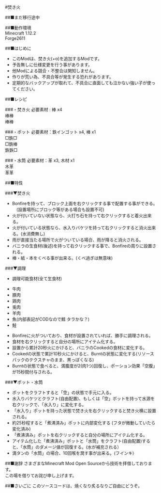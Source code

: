 #焚き火<br>

##■まだ移行途中

##■動作環境<br>
Minecraft 1.12.2<br>
Forge2611<br>

##■はじめに<br>
* このModは、焚き火(+α)を追加するModです。
* 予告無しに仕様変更を行う事があります。
* 他Modによる競合・不整合は関知しません。
* 作りが荒い為、不具合等が発生する恐れがあります。
* 定期的なバックアップが取れて、不具合に直面しても泣かない強い子が使ってください。

##■レシピ

###・焚き火
必要素材 : 棒 x4<br>
棒棒<br>
棒棒<br>

###・ポット
必要素材：鉄インゴット x4, 棒 x1<br>
□鉄□<br>
□鉄棒<br>
鉄鉄□<br>

###・水筒
必要素材：革 x3, 木材 x1<br>
木革<br>
革革<br>

##■特性

###▼焚き火
* Bonfireを持って、ブロック上面を右クリックする事で配置する事ができる。<br>
　(設置場所にブロック等がある場合も設置不可)
* 火が付いていない状態なら、火打ち石を持って右クリックすると着火出来る。
* 火が付いている状態なら、水入りバケツを持って右クリックすると消火出来る。(水消費無し)
* 雨が直接当たる場所で火がついている場合、雨が降ると消火される。
* バニラの生食材(後述)を持って右クリックする事で、Bonfireの周りに設置される。
* 棒・紙・本をくべる事が出来る。(くべ過ぎは無意味)

###▼調理
* 調理可能食材(全て生食材)<br>
 - 牛肉
 - 豚肉
 - 鶏肉
 - 兎肉
 - 羊肉
 - 魚(内部表記がCODなので鱈 タラかな？)
 - 鮭
* Bonfireに火がついており、食材が設置されていれば、勝手に調理される。
* 食材を右クリックすると自分の場所にアイテム化する。
* 設置から累計20秒火にかけると、バニラのCookedの食材に変化する。
* Cookedの状態で累計10秒火にかけると、Burntの状態に変化する(リソースパックのテクスチャのまま、黒っぽくなる)
* Burntの状態で食べると、満腹度が2(肉1つ)回復し、ポーション効果「空腹」が15秒間付与される。

###▼ポット・水筒
* ポットをクラフトすると「空」の状態で手元に入る。
* 水入りバケツとクラフト(自由配置)、もしくは「空」ポットを持って水源を右クリックで、「水入り」に変化する。
* 「水入り」ポットを持った状態で焚き火を右クリックすると焚き火横に設置される。
* 約25秒程すると「煮沸済み」ポットに内部変化する (フタが微動していたら変化済み)
* 「煮沸済み」ポットを右クリックすると自分の場所にアイテム化する。
* アイテム化した「煮沸済み」ポットと「水筒」をクラフト(自由配置)すると、「水筒」のダメージ値が回復する。(水が補充される）
* 満タンの「水筒」の場合、10回喉を潤す事が出来る。(フインキ)

##■謝辞
さまざまなMinecraft Mod Open Sourceから技術を拝借しております。<br>
この場を借りてお詫び申し上げます。<br>

##■さいごに
このソースコードは、焼くなり炙るなりご自由にどうぞ。
